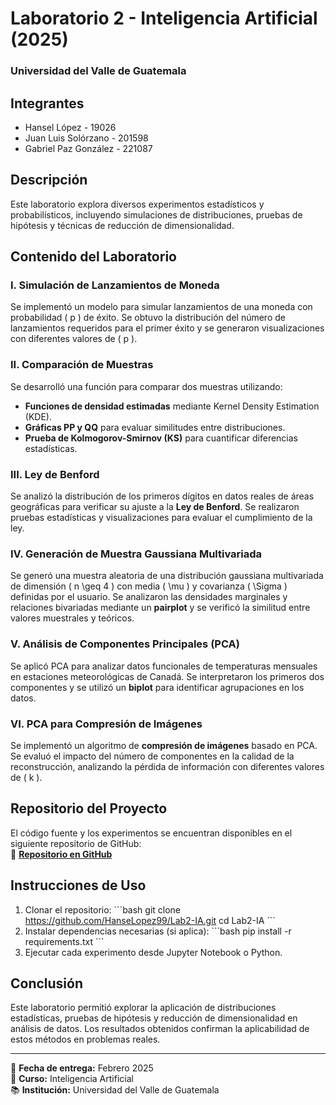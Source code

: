 # **Laboratorio 2 - Inteligencia Artificial (2025)**
### Universidad del Valle de Guatemala

## **Integrantes**
- Hansel López - 19026  
- Juan Luis Solórzano - 201598  
- Gabriel Paz González - 221087  

## **Descripción**
Este laboratorio explora diversos experimentos estadísticos y probabilísticos, incluyendo simulaciones de distribuciones, pruebas de hipótesis y técnicas de reducción de dimensionalidad.  

## **Contenido del Laboratorio**
### **I. Simulación de Lanzamientos de Moneda**  
Se implementó un modelo para simular lanzamientos de una moneda con probabilidad \( p \) de éxito. Se obtuvo la distribución del número de lanzamientos requeridos para el primer éxito y se generaron visualizaciones con diferentes valores de \( p \).

### **II. Comparación de Muestras**  
Se desarrolló una función para comparar dos muestras utilizando:
- **Funciones de densidad estimadas** mediante Kernel Density Estimation (KDE).
- **Gráficas PP y QQ** para evaluar similitudes entre distribuciones.
- **Prueba de Kolmogorov-Smirnov (KS)** para cuantificar diferencias estadísticas.

### **III. Ley de Benford**  
Se analizó la distribución de los primeros dígitos en datos reales de áreas geográficas para verificar su ajuste a la **Ley de Benford**. Se realizaron pruebas estadísticas y visualizaciones para evaluar el cumplimiento de la ley.

### **IV. Generación de Muestra Gaussiana Multivariada**  
Se generó una muestra aleatoria de una distribución gaussiana multivariada de dimensión \( n \geq 4 \) con media \( \mu \) y covarianza \( \Sigma \) definidas por el usuario. Se analizaron las densidades marginales y relaciones bivariadas mediante un **pairplot** y se verificó la similitud entre valores muestrales y teóricos.

### **V. Análisis de Componentes Principales (PCA)**  
Se aplicó PCA para analizar datos funcionales de temperaturas mensuales en estaciones meteorológicas de Canadá. Se interpretaron los primeros dos componentes y se utilizó un **biplot** para identificar agrupaciones en los datos.

### **VI. PCA para Compresión de Imágenes**  
Se implementó un algoritmo de **compresión de imágenes** basado en PCA. Se evaluó el impacto del número de componentes en la calidad de la reconstrucción, analizando la pérdida de información con diferentes valores de \( k \).

## **Repositorio del Proyecto**
El código fuente y los experimentos se encuentran disponibles en el siguiente repositorio de GitHub:  
🔗 **[Repositorio en GitHub](https://github.com/HanseLopez99/Lab2-IA)**

## **Instrucciones de Uso**
1. Clonar el repositorio:
   \`\`\`bash
   git clone https://github.com/HanseLopez99/Lab2-IA.git
   cd Lab2-IA
   \`\`\`
2. Instalar dependencias necesarias (si aplica):
   \`\`\`bash
   pip install -r requirements.txt
   \`\`\`
3. Ejecutar cada experimento desde Jupyter Notebook o Python.

## **Conclusión**
Este laboratorio permitió explorar la aplicación de distribuciones estadísticas, pruebas de hipótesis y reducción de dimensionalidad en análisis de datos. Los resultados obtenidos confirman la aplicabilidad de estos métodos en problemas reales.

---
📅 **Fecha de entrega:** Febrero 2025  
📌 **Curso:** Inteligencia Artificial  
📚 **Institución:** Universidad del Valle de Guatemala 